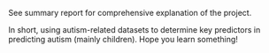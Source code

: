 See summary report for comprehensive explanation of the project.

In short, using autism-related datasets to determine key predictors in predicting autism (mainly children). Hope you learn something!
